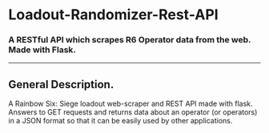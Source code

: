 # Loadout-Randomizer-Rest-API
### A RESTful API which scrapes R6 Operator data from the web. Made with Flask.
------------------------
## General Description.
A Rainbow Six: Siege loadout web-scraper and REST API made with flask. Answers to GET requests and returns data about an operator (or operators) in a JSON format so that it can be easily used by other applications.


